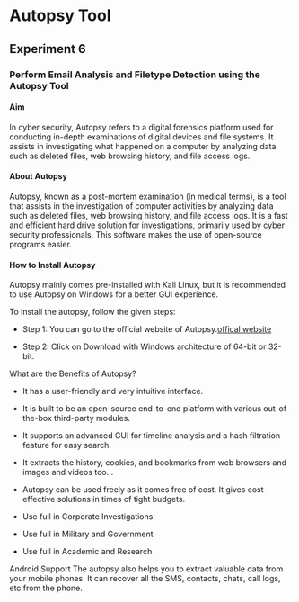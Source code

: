# Autopsy Tool

## Experiment 6

### Perform Email Analysis and Filetype Detection using the Autopsy Tool

#### Aim
In cyber security, Autopsy refers to a digital forensics platform used for conducting in-depth examinations of digital devices and file systems. It assists in investigating what happened on a computer by analyzing data such as deleted files, web browsing history, and file access logs.

#### About Autopsy
Autopsy, known as a post-mortem examination (in medical terms), is a tool that assists in the investigation of computer activities by analyzing data such as deleted files, web browsing history, and file access logs. It is a fast and efficient hard drive solution for investigations, primarily used by cyber security professionals. This software makes the use of open-source programs easier.

#### How to Install Autopsy
Autopsy mainly comes pre-installed with Kali Linux, but it is recommended to use Autopsy on Windows for a better GUI experience.

To install the autopsy, follow the given steps:
- Step 1: You can go to the official website of Autopsy.[offical website](https://www.autopsy.com/download/)
    

- Step 2: Click on Download with Windows architecture of 64-bit or 32-bit. 

What are the Benefits of Autopsy? 
-	It has a user-friendly and very intuitive interface. 
-	It is built to be an open-source end-to-end platform with various out-of-the-box third-party modules. 
-	It supports an advanced GUI for timeline analysis and a hash filtration feature for easy search. 
-	It extracts the history, cookies, and bookmarks from web browsers and  images and videos too. . 
-	Autopsy can be used freely as it comes free of cost. It gives cost-effective solutions in times of tight budgets.

-	Use full in Corporate Investigations
-	Use full in Military and Government 
-	Use full in Academic and Research 

Android Support
The autopsy also helps you to extract valuable data from your mobile phones. It can recover all the SMS, contacts, chats, call logs, etc from the phone. 

